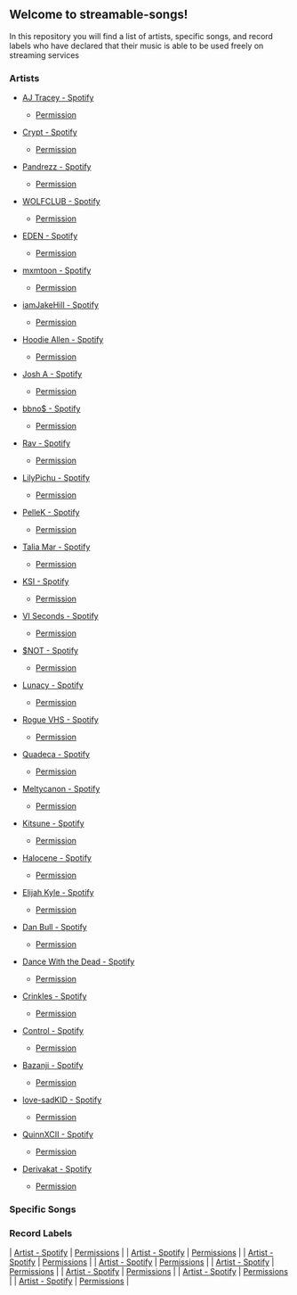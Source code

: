 ## Welcome to streamable-songs!

In this repository you will find a list of artists, specific songs, and record labels who have declared that their music is able to be used freely on streaming services

### Artists

* [AJ Tracey - Spotify](https://open.spotify.com/artist/4Xi6LSfFqv26XgP9NKN26U?si=9hO-gJJWSbCV8RQLOyJwWQ)
	* [Permission](https://twitter.com/ajtracey/status/1271066936781258753)

* [Crypt - Spotify]()
	* [Permission]()

* [Pandrezz - Spotify]()
	* [Permission]()

* [WOLFCLUB - Spotify]()
	* [Permission]()

* [EDEN - Spotify]()
	* [Permission]()

* [mxmtoon - Spotify]()
	* [Permission]()

* [iamJakeHill - Spotify]()
	* [Permission]()

* [Hoodie Allen - Spotify]()
	* [Permission]()

* [Josh A - Spotify]()
	* [Permission]()

* [bbno$ - Spotify]()
	* [Permission]()

* [Rav - Spotify]()
	* [Permission]()

* [LilyPichu - Spotify]()
	* [Permission]()

* [PelleK - Spotify]()
	* [Permission]()

* [Talia Mar - Spotify]()
	* [Permission]()

* [KSI - Spotify]()
	* [Permission]()

* [VI Seconds - Spotify]()
	* [Permission]()

* [$NOT - Spotify]()
	* [Permission]()

* [Lunacy - Spotify]()
	* [Permission]()

* [Rogue VHS - Spotify]()
	* [Permission]()

* [Quadeca - Spotify]()
	* [Permission]()

* [Meltycanon - Spotify]()
	* [Permission]()

* [Kitsune - Spotify]()
	* [Permission]()

* [Halocene - Spotify]()
	* [Permission]()

* [Elijah Kyle - Spotify]()
	* [Permission]()

* [Dan Bull - Spotify]()
	* [Permission]()

* [Dance With the Dead - Spotify]()
	* [Permission]()

* [Crinkles - Spotify]()
	* [Permission]()

* [Control - Spotify]()
	* [Permission]()

* [Bazanji - Spotify]()
	* [Permission]()

* [love-sadKID - Spotify]()
	* [Permission]()

* [QuinnXCII - Spotify]()
	* [Permission]()

* [Derivakat - Spotify]()
	* [Permission]()

### Specific Songs

### Record Labels

| [Artist - Spotify]() | [Permissions]() |
| [Artist - Spotify]() | [Permissions]() |
| [Artist - Spotify]() | [Permissions]() |
| [Artist - Spotify]() | [Permissions]() |
| [Artist - Spotify]() | [Permissions]() |
| [Artist - Spotify]() | [Permissions]() |
| [Artist - Spotify]() | [Permissions]() |
| [Artist - Spotify]() | [Permissions]() |
